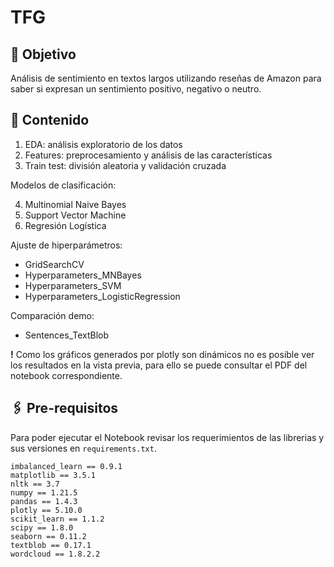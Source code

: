 # TFG

## :round_pushpin: Objetivo
Análisis de sentimiento en textos largos utilizando reseñas de Amazon para saber si expresan un sentimiento positivo, negativo o neutro.

## :bookmark_tabs: Contenido
1) EDA: análisis exploratorio de los datos
2) Features: preprocesamiento y análisis de las características
3) Train test: división aleatoria y validación cruzada

Modelos de clasificación:

4) Multinomial Naive Bayes
5) Support Vector Machine
6) Regresión Logística

Ajuste de hiperparámetros:

- GridSearchCV
- Hyperparameters_MNBayes
- Hyperparameters_SVM
- Hyperparameters_LogisticRegression

Comparación demo:

- Sentences_TextBlob

**!** Como los gráficos generados por plotly son dinámicos no es posible ver los resultados en la vista previa, para ello se puede consultar el PDF del notebook correspondiente.

## :paperclips: Pre-requisitos 
Para poder ejecutar el Notebook revisar los requerimientos de las librerias y sus versiones en `requirements.txt`.

```
imbalanced_learn == 0.9.1
matplotlib == 3.5.1
nltk == 3.7
numpy == 1.21.5
pandas == 1.4.3
plotly == 5.10.0
scikit_learn == 1.1.2
scipy == 1.8.0
seaborn == 0.11.2
textblob == 0.17.1
wordcloud == 1.8.2.2
```
